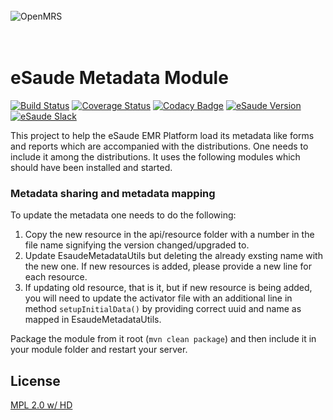 <br/><br/><br/>
<img src="https://s3-eu-west-1.amazonaws.com/esaude/images/esaude-site-header.png" alt="OpenMRS"/>
<br/><br/><br/>

# eSaude Metadata Module

[![Build Status](https://travis-ci.org/esaude/openmrs-module-esaudemetadata.svg?branch=master)](https://travis-ci.org/esaude/openmrs-module-esaudemetadata)
[![Coverage Status](https://coveralls.io/repos/github/esaude/openmrs-module-esaudemetadata/badge.svg?branch=master)](https://coveralls.io/github/esaude/openmrs-module-esaudemetadata?branch=master)
[![Codacy Badge](https://api.codacy.com/project/badge/Grade/a2ec78324b5c4011893957ad338e0cce)](https://www.codacy.com/app/esaude/openmrs-module-esaudemetadata?utm_source=github.com&amp;utm_medium=referral&amp;utm_content=esaude/openmrs-module-esaudemetadata&amp;utm_campaign=Badge_Grade)
[![eSaude Version](https://omrs-shields.psbrandt.io/custom/esaude/v1.2.0/brightgreen?logo=esaude)](http://www.esaude.org/technical-resources/esaude-emr-versions)
[![eSaude Slack](https://slack.esaude.org/badge.svg)](https://slack.esaude.org)

This project to help the eSaude EMR Platform load its metadata like forms and
reports which are accompanied with the distributions. One needs to include it
among the distributions. It uses the following modules which should have been
installed and started.

### Metadata sharing and metadata mapping

To update the metadata one needs to do the following:

1. Copy the new resource in the api/resource folder with a number in the file
name signifying the version changed/upgraded to.
2. Update EsaudeMetadataUtils but deleting the already exsting name with the new
one. If new resources is added, please provide a new line for each resource.
3. If updating old resource, that is it, but if new resource is being added, you
will need to update the activator file with an additional line in method `setupInitialData()` by providing correct uuid and name as mapped in EsaudeMetadataUtils.

Package the module from it root (`mvn clean package`) and then include it in
your module folder and restart your server.

## License

[MPL 2.0 w/ HD](http://openmrs.org/license/)
